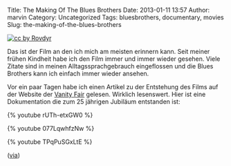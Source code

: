 Title: The Making Of The Blues Brothers
Date: 2013-01-11 13:57
Author: marvin
Category: Uncategorized
Tags: bluesbrothers, documentary, movies
Slug: the-making-of-the-blues-brothers

[![cc by Rovdyr]({filename}/images/851px-Stencil_Graffiti_at_Staromiejska_Street_in_Szczecin_Poland.jpg)](https://de.wikipedia.org/w/index.php?title=Datei:Stencil_Graffiti_at_Staromiejska_Street_in_Szczecin_Poland.jpg&filetimestamp=20071124213505)

Das ist der Film an den ich mich am meisten erinnern kann. Seit meiner
frühen Kindheit habe ich den Film immer und immer wieder gesehen. Viele
Zitate sind in meinen Alltagssprachgebrauch eingeflossen und die Blues
Brothers kann ich einfach immer wieder ansehen.

Vor ein paar Tagen habe ich einen Artikel zu der Entstehung des Films
auf der Website der [Vanity
Fair](http://www.vanityfair.com/hollywood/2013/01/making-of-blues-brothers-budget-for-cocaine)
gelesen. Wirklich lesenswert. Hier ist eine Dokumentation die zum 25
jährigen Jubiläum entstanden ist:

{% youtube rUTh-etxGW0 %}

{% youtube 077LqwhfzNw %}

{% youtube TPqPuSGxLtE %}

([via](http://www.openculture.com/2013/01/the_making_of_ithe_blues_brothersi_when_belushi_and_aykroyd_went_on_a_mission_for_comedy_music.html))

